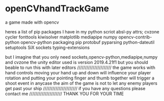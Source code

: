 # openCVhandTrackGame 
 a game made with opencv 
 
heres a list of pip packages I have in my python scriot 
absl-py
attrs;
cvzone
cycler
fonttools
kiwisolver
matplotlib
mediapipe
numpy
opencv-contrib-python
opencv-python
packaging
pip
protobuf
pyparsing
python-dateutil
setuptools
SiX
sockets
typing-extensions

but I imagine that you only need sockets,opencv-python,mediapipe,numpy and  cvzone
the unity editor used is version 2019.4.21f1 but you should beable to run this with later editors
//////////////////////
the game works with hand controls moving your hand up and down will influence your player rotation
and putting your pointing finger and thumb together will trigger a shoot event 
in anycase the aim of the game is not to let any enemy players get past your ship 
//////////////////////
if you have any questions please contact me
/////////////////////
THANK YOU FOR YOUR TIME

